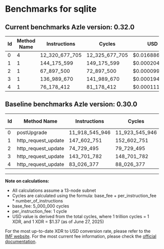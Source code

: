 # Benchmarks for sqlite

## Current benchmarks Azle version: 0.32.0
| Id | Method Name | Instructions | Cycles | USD | USD/Million Calls | Change |
|-----------|-------------|------------|--------|-----|--------------|-------|
| 0 | 4 | 12_320_677_705 | 12_325_677_705 | $0.0168861785 | $16_886.17 | <font color="red">+402_131_759</font> |
| 1 | 1 | 144_175_599 | 149_175_599 | $0.0002043706 | $204.37 | <font color="green">-3_427_152</font> |
| 2 | 1 | 67_897_500 | 72_897_500 | $0.0000998696 | $99.86 | <font color="green">-6_831_995</font> |
| 3 | 1 | 136_989_670 | 141_989_670 | $0.0001945258 | $194.52 | <font color="green">-6_712_112</font> |
| 4 | 1 | 76_178_412 | 81_178_412 | $0.0001112144 | $111.21 | <font color="green">-6_847_965</font> |

## Baseline benchmarks Azle version: 0.30.0
| Id | Method Name | Instructions | Cycles | USD | USD/Million Calls |
|-----------|-------------|------------|--------|-----|--------------|
| 0 | postUpgrade | 11_918_545_946 | 11_923_545_946 | $0.0163352579 | $16_335.25 |
| 1 | http_request_update | 147_602_751 | 152_602_751 | $0.0002090658 | $209.06 |
| 2 | http_request_update | 74_729_495 | 79_729_495 | $0.0001092294 | $109.22 |
| 3 | http_request_update | 143_701_782 | 148_701_782 | $0.0002037214 | $203.72 |
| 4 | http_request_update | 83_026_377 | 88_026_377 | $0.0001205961 | $120.59 |



---

**Note on calculations:**
- All calculations assume a 13-node subnet
- Cycles are calculated using the formula: base_fee + per_instruction_fee \* number_of_instructions
- base_fee: 5_000_000 cycles
- per_instruction_fee: 1 cycle
- USD value is derived from the total cycles, where 1 trillion cycles = 1 XDR, and 1 XDR = $1.37 (as of June 27, 2025)

For the most up-to-date XDR to USD conversion rate, please refer to the [IMF website](https://www.imf.org/external/np/fin/data/rms_sdrv.aspx).
For the most current fee information, please check the [official documentation](https://internetcomputer.org/docs/references/cycles-cost-formulas).